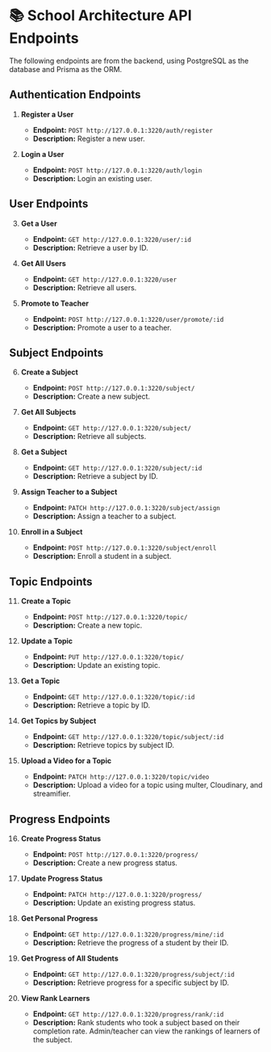 # 📚 School Architecture API Endpoints

The following endpoints are from the backend, using PostgreSQL as the database and Prisma as the ORM.

## Authentication Endpoints

1. **Register a User**

   - **Endpoint:** `POST http://127.0.0.1:3220/auth/register`
   - **Description:** Register a new user.

2. **Login a User**
   - **Endpoint:** `POST http://127.0.0.1:3220/auth/login`
   - **Description:** Login an existing user.

## User Endpoints

3. **Get a User**

   - **Endpoint:** `GET http://127.0.0.1:3220/user/:id`
   - **Description:** Retrieve a user by ID.

4. **Get All Users**

   - **Endpoint:** `GET http://127.0.0.1:3220/user`
   - **Description:** Retrieve all users.

5. **Promote to Teacher**
   - **Endpoint:** `POST http://127.0.0.1:3220/user/promote/:id`
   - **Description:** Promote a user to a teacher.

## Subject Endpoints

6. **Create a Subject**

   - **Endpoint:** `POST http://127.0.0.1:3220/subject/`
   - **Description:** Create a new subject.

7. **Get All Subjects**

   - **Endpoint:** `GET http://127.0.0.1:3220/subject/`
   - **Description:** Retrieve all subjects.

8. **Get a Subject**

   - **Endpoint:** `GET http://127.0.0.1:3220/subject/:id`
   - **Description:** Retrieve a subject by ID.

9. **Assign Teacher to a Subject**

   - **Endpoint:** `PATCH http://127.0.0.1:3220/subject/assign`
   - **Description:** Assign a teacher to a subject.

10. **Enroll in a Subject**
    - **Endpoint:** `POST http://127.0.0.1:3220/subject/enroll`
    - **Description:** Enroll a student in a subject.

## Topic Endpoints

11. **Create a Topic**

    - **Endpoint:** `POST http://127.0.0.1:3220/topic/`
    - **Description:** Create a new topic.

12. **Update a Topic**

    - **Endpoint:** `PUT http://127.0.0.1:3220/topic/`
    - **Description:** Update an existing topic.

13. **Get a Topic**

    - **Endpoint:** `GET http://127.0.0.1:3220/topic/:id`
    - **Description:** Retrieve a topic by ID.

14. **Get Topics by Subject**

    - **Endpoint:** `GET http://127.0.0.1:3220/topic/subject/:id`
    - **Description:** Retrieve topics by subject ID.

15. **Upload a Video for a Topic**
    - **Endpoint:** `PATCH http://127.0.0.1:3220/topic/video`
    - **Description:** Upload a video for a topic using multer, Cloudinary, and streamifier.

## Progress Endpoints

16. **Create Progress Status**

    - **Endpoint:** `POST http://127.0.0.1:3220/progress/`
    - **Description:** Create a new progress status.

17. **Update Progress Status**

    - **Endpoint:** `PATCH http://127.0.0.1:3220/progress/`
    - **Description:** Update an existing progress status.

18. **Get Personal Progress**

    - **Endpoint:** `GET http://127.0.0.1:3220/progress/mine/:id`
    - **Description:** Retrieve the progress of a student by their ID.

19. **Get Progress of All Students**

    - **Endpoint:** `GET http://127.0.0.1:3220/progress/subject/:id`
    - **Description:** Retrieve progress for a specific subject by ID.

20. **View Rank Learners**
    - **Endpoint:** `GET http://127.0.0.1:3220/progress/rank/:id`
    - **Description:** Rank students who took a subject based on their completion rate. Admin/teacher can view the rankings of learners of the subject.
